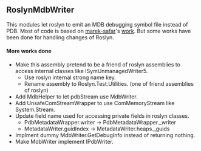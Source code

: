 ## RoslynMdbWriter

This modules let roslyn to emit an MDB debugging symbol file instead of PDB.
Most of code is based on [marek-safar](https://github.com/marek-safar)'s
[work](https://github.com/mono/roslyn/pull/4). But some works have been done
for handling changes of Roslyn.

#### More works done

- Make this assembly pretend to be a friend of roslyn assemblies to
  access internal classes like ISymUnmanagedWriter5.
  - Use roslyn internal strong name key.
  - Rename assembly to Roslyn.Test.Utilities. (one of friend assemblies of roslyn)
- Add MdbHelper to let pdbStream use MdbWriter.
- Add UnsafeComStreamWrapper to use ComMemoryStream like System.Stream.
- Update field name used for accessing private fields in roslyn classes.
  - PdbMetadataWrapper.writer -> PdbMetadataWrapper.\_writer
  - MetadataWriter.guidIndex -> MetadataWriter.heaps.\_guids
- Implment dummy MdbWriter.GetDebugInfo instead of returning nothing.
- Make MdbWriter implement IPdbWriter.
